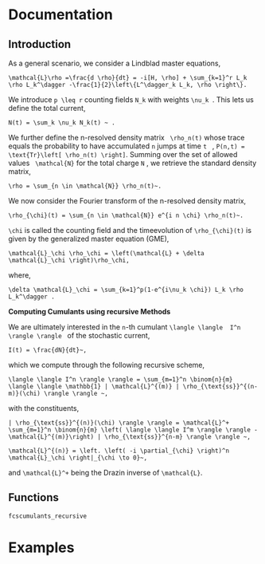 # Documentation 

## Introduction 

As a general scenario, we consider a Lindblad master equations,

``
\mathcal{L}\rho =\frac{d \rho}{dt} = -i[H, \rho] + \sum_{k=1}^r L_k \rho L_k^\dagger -\frac{1}{2}\left\{L^\dagger_k L_k, \rho \right\}.
``

We introduce ``p \leq r`` counting fields `` N_k `` with weights ``\nu_k ``. This lets us define the total current, 

``
N(t) = \sum_k \nu_k N_k(t) ~ . 
``

We further define the n-resolved density matrix `` \rho_n(t)`` whose trace equals the probability to have accumulated ``n`` jumps at time ``t `` , ``P(n,t) = \text{Tr}\left[ \rho_n(t) \right]``. Summing over the set of allowed values  `` \mathcal{N}`` for the total charge ``N`` , we retrieve the standard density matrix, 

``
\rho = \sum_{n \in \mathcal{N}} \rho_n(t)~.
``

We now consider the Fourier transform of the n-resolved density matrix, 

``
\rho_{\chi}(t) = \sum_{n \in \mathcal{N}} e^{i n \chi} \rho_n(t)~.
``

``\chi`` is called the counting field and the timeevolution of ``\rho_{\chi}(t)`` is given by the generalized master equation (GME),

``
\mathcal{L}_\chi \rho_\chi = \left(\mathcal{L} + \delta \mathcal{L}_\chi \right)\rho_\chi,
``

where,

``
\delta \mathcal{L}_\chi = \sum_{k=1}^p(1-e^{i\nu_k \chi}) L_k \rho L_k^\dagger .
``

**Computing Cumulants using recursive Methods** 

We are ultimately interested in the ``n``-th cumulant ``\langle \langle  I^n \rangle \rangle `` of the stochastic current, 

``
I(t) = \frac{dN}{dt}~,
``


which we compute through the following recursive scheme, 


``
\langle \langle I^n \rangle \rangle = \sum_{m=1}^n \binom{n}{m} \langle \langle \mathbb{1} | \mathcal{L}^{(m)} | \rho_{\text{ss}}^{(n-m)}(\chi) \rangle \rangle ~,
``

with the constituents, 

``
| \rho_{\text{ss}}^{(n)}(\chi) \rangle \rangle = \mathcal{L}^+ \sum_{m=1}^n \binom{n}{m} \left( \langle \langle I^m \rangle \rangle - \mathcal{L}^{(m)}\right) | \rho_{\text{ss}}^{n-m} \rangle \rangle ~,
``

``
\mathcal{L}^{(n)} = \left. \left( -i \partial_{\chi} \right)^n \mathcal{L}_\chi \right|_{\chi \to 0}~,
``

and ``\mathcal{L}^+`` being the Drazin inverse of ``\mathcal{L}``.
## Functions 

```@docs 
fcscumulants_recursive
```


# Examples 

